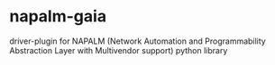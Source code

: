 # napalm-gaia

driver-plugin for NAPALM (Network Automation and Programmability Abstraction Layer with Multivendor support) python library 